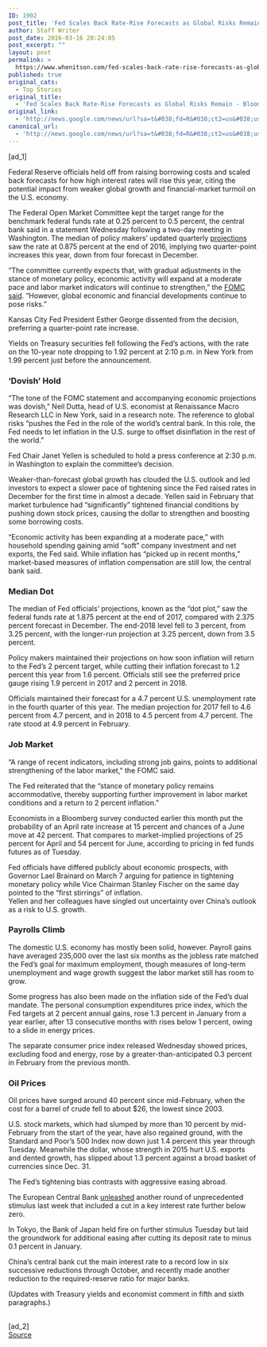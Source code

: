 ```yaml
---
ID: 1902
post_title: 'Fed Scales Back Rate-Rise Forecasts as Global Risks Remain &#8211; Bloomberg'
author: Staff Writer
post_date: 2016-03-16 20:24:05
post_excerpt: ""
layout: post
permalink: >
  https://www.whenitson.com/fed-scales-back-rate-rise-forecasts-as-global-risks-remain-bloomberg/
published: true
original_cats:
  - Top Stories
original_title:
  - 'Fed Scales Back Rate-Rise Forecasts as Global Risks Remain - Bloomberg'
original_link:
  - 'http://news.google.com/news/url?sa=t&#038;fd=R&#038;ct2=us&#038;usg=AFQjCNHDUlhjHDM_tQFHSWqCJZj9aVs4lw&#038;clid=c3a7d30bb8a4878e06b80cf16b898331&#038;cid=52779063563296&#038;ei=5MDpVsHkHdKKhQH-qrywCg&#038;url=http://www.bloomberg.com/news/articles/2016-03-16/fed-scales-back-rate-rise-forecasts-as-global-outlook-weakens'
canonical_url:
  - 'http://news.google.com/news/url?sa=t&#038;fd=R&#038;ct2=us&#038;usg=AFQjCNHDUlhjHDM_tQFHSWqCJZj9aVs4lw&#038;clid=c3a7d30bb8a4878e06b80cf16b898331&#038;cid=52779063563296&#038;ei=5MDpVsHkHdKKhQH-qrywCg&#038;url=http://www.bloomberg.com/news/articles/2016-03-16/fed-scales-back-rate-rise-forecasts-as-global-outlook-weakens'
---
```

 [ad_1]
<br><div readability="178.81184128952"> <p>Federal Reserve officials held off from raising borrowing costs and scaled back forecasts for how high interest rates will rise this year, citing the potential impact from weaker global growth and financial-market turmoil on the U.S. economy.</p><p>The Federal Open Market Committee kept the target range for the benchmark federal funds rate at 0.25 percent to 0.5 percent, the central bank said in a statement Wednesday following a two-day meeting in Washington. The median of policy makers’ updated quarterly <a itemscope="itemscope" itemprop="StoryLink" href="http://www.bloomberg.com/news/articles/2016-03-16/the-new-dot-plot-chart" title="The Fed&#x2019;s New Dot Plot: Chart" data-tracker-action="click" data-tracker-category="recirc" data-tracker-label="inline_link.01"><meta itemprop="active" content="true"/><meta itemprop="type" content="StoryLink"/><meta itemprop="suid" content="O459A16VDKHS"/>projections</a> saw the rate at 0.875 percent at the end of 2016, implying two quarter-point increases this year, down from four forecast in December.</p><p>“The committee currently expects that, with gradual adjustments in the stance of monetary policy, economic activity will expand at a moderate pace and labor market indicators will continue to strengthen,” the <a itemscope="itemscope" itemprop="StoryLink" href="http://www.bloomberg.com/news/articles/2016-03-16/u-s-federal-open-market-committee-march-16-statement-text" title="U.S. Federal Open Market Committee March 16 Statement: Text" data-tracker-action="click" data-tracker-category="recirc" data-tracker-label="inline_link.02"><meta itemprop="active" content="true"/><meta itemprop="type" content="StoryLink"/><meta itemprop="suid" content="O458O13T6SQO"/>FOMC said</a>. “However, global economic and financial developments continue to pose risks.”</p><p>Kansas City Fed President Esther George dissented from the decision, preferring a quarter-point rate increase.</p><p>Yields on Treasury securities fell following the Fed’s actions, with the rate on the 10-year note dropping to 1.92 percent at 2:10 p.m. in New York from 1.99 percent just before the announcement.</p><h3>‘Dovish’ Hold</h3><p>“The tone of the FOMC statement and accompanying economic projections was dovish,” Neil Dutta, head of U.S. economist at Renaissance Macro Research LLC in New York, said in a research note. The reference to global risks “pushes the Fed in the role of the world’s central bank. In this role, the Fed needs to let inflation in the U.S. surge to offset disinflation in the rest of the world.”</p><p>Fed Chair Janet Yellen is scheduled to hold a press conference at 2:30 p.m. in Washington to explain the committee’s decision.</p><p>Weaker-than-forecast global growth has clouded the U.S. outlook and led investors to expect a slower pace of tightening since the Fed raised rates in December for the first time in almost a decade. Yellen said in February that market turbulence had “significantly” tightened financial conditions by pushing down stock prices, causing the dollar to strengthen and boosting some borrowing costs.</p><p>“Economic activity has been expanding at a moderate pace,” with household spending gaining amid “soft” company investment and net exports, the Fed said. While inflation has “picked up in recent months,” market-based measures of inflation compensation are still low, the central bank said.</p><h3>Median Dot</h3><p>The median of Fed officials’ projections, known as the “dot plot,” saw the federal funds rate at 1.875 percent at the end of 2017, compared with 2.375 percent forecast in December. The end-2018 level fell to 3 percent, from 3.25 percent, with the longer-run projection at 3.25 percent, down from 3.5 percent.</p><p>Policy makers maintained their projections on how soon inflation will return to the Fed’s 2 percent target, while cutting their inflation forecast to 1.2 percent this year from 1.6 percent. Officials still see the preferred price gauge rising 1.9 percent in 2017 and 2 percent in 2018.</p><p>Officials maintained their forecast for a 4.7 percent U.S. unemployment rate in the fourth quarter of this year. The median projection for 2017 fell to 4.6 percent from 4.7 percent, and in 2018 to 4.5 percent from 4.7 percent. The rate stood at 4.9 percent in February.</p><h3>Job Market</h3><p>“A range of recent indicators, including strong job gains, points to additional strengthening of the labor market,” the FOMC said.</p><p>The Fed reiterated that the “stance of monetary policy remains accommodative, thereby supporting further improvement in labor market conditions and a return to 2 percent inflation.”</p><p>Economists in a Bloomberg survey conducted earlier this month put the probability of an April rate increase at 15 percent and chances of a June move at 42 percent. That compares to market-implied projections of 25 percent for April and 54 percent for June, according to pricing in fed funds futures as of Tuesday.</p><p>Fed officials have differed publicly about economic prospects, with Governor Lael Brainard on March 7 arguing for patience in tightening monetary policy while Vice Chairman Stanley Fischer on the same day pointed to the “first stirrings” of inflation.<br/>Yellen and her colleagues have singled out uncertainty over China’s outlook as a risk to U.S. growth.</p><h3>Payrolls Climb</h3><p>The domestic U.S. economy has mostly been solid, however. Payroll gains have averaged 235,000 over the last six months as the jobless rate matched the Fed’s goal for maximum employment, though measures of long-term unemployment and wage growth suggest the labor market still has room to grow.</p><p>Some progress has also been made on the inflation side of the Fed’s dual mandate. The personal consumption expenditures price index, which the Fed targets at 2 percent annual gains, rose 1.3 percent in January from a year earlier, after 13 consecutive months with rises below 1 percent, owing to a slide in energy prices.</p><p>The separate consumer price index released Wednesday showed prices, excluding food and energy, rose by a greater-than-anticipated 0.3 percent in February from the previous month.</p><h3>Oil Prices</h3><p>Oil prices have surged around 40 percent since mid-February, when the cost for a barrel of crude fell to about $26, the lowest since 2003.</p><p>U.S. stock markets, which had slumped by more than 10 percent by mid-February from the start of the year, have also regained ground, with the Standard and Poor’s 500 Index now down just 1.4 percent this year through Tuesday. Meanwhile the dollar, whose strength in 2015 hurt U.S. exports and dented growth, has slipped about 1.3 percent against a broad basket of currencies since Dec. 31.</p><p>The Fed’s tightening bias contrasts with aggressive easing abroad.</p><p>The European Central Bank <a itemscope="itemscope" itemprop="StoryLink" href="http://www.bloomberg.com/news/articles/2016-03-10/draghi-defines-his-era-as-ecb-stimulus-locked-into-next-decade" title="Draghi Defines His Era as ECB Stimulus Locked Into the 2020s (1)" data-tracker-action="click" data-tracker-category="recirc" data-tracker-label="inline_link.03"><meta itemprop="active" content="true"/><meta itemprop="type" content="StoryLink"/><meta itemprop="suid" content="O3VFIP6KLVRX"/>unleashed</a> another round of unprecedented stimulus last week that included a cut in a key interest rate further below zero.</p><p>In Tokyo, the Bank of Japan held fire on further stimulus Tuesday but laid the groundwork for additional easing after cutting its deposit rate to minus 0.1 percent in January.</p><p>China’s central bank cut the main interest rate to a record low in six successive reductions through October, and recently made another reduction to the required-reserve ratio for major banks.</p><p>(Updates with Treasury yields and economist comment in fifth and sixth paragraphs.)</p> </div>
<br>[ad_2]
<br><a href="http://news.google.com/news/url?sa=t&#038;fd=R&#038;ct2=us&#038;usg=AFQjCNHDUlhjHDM_tQFHSWqCJZj9aVs4lw&#038;clid=c3a7d30bb8a4878e06b80cf16b898331&#038;cid=52779063563296&#038;ei=5MDpVsHkHdKKhQH-qrywCg&#038;url=http://www.bloomberg.com/news/articles/2016-03-16/fed-scales-back-rate-rise-forecasts-as-global-outlook-weakens">Source </a>